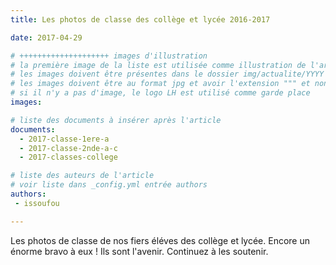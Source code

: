 ```yaml
---
title: Les photos de classe des collège et lycée 2016-2017

date: 2017-04-29

# ++++++++++++++++++++ images d'illustration
# la première image de la liste est utilisée comme illustration de l'article dans les pages de listing.
# les images doivent être présentes dans le dossier img/actualite/YYYY où YYYY représente l'année (ex : 2009 )
# les images doivent être au format jpg et avoir l'extension """ et non pas ".jpeg" ou ".JPEG"
# si il n'y a pas d'image, le logo LH est utilisé comme garde place
images:

# liste des documents à insérer après l'article
documents:
  - 2017-classe-1ere-a
  - 2017-classe-2nde-a-c
  - 2017-classes-college

# liste des auteurs de l'article
# voir liste dans _config.yml entrée authors
authors:
 - issoufou

---
```


Les photos de classe de nos fiers éléves des collège et lycée.
Encore un énorme bravo à eux ! Ils sont l'avenir.
Continuez à les soutenir.
